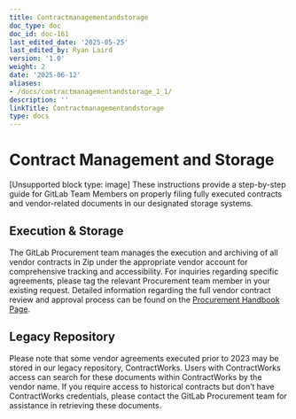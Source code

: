 ```yaml
---
title: Contractmanagementandstorage
doc_type: doc
doc_id: doc-161
last_edited_date: '2025-05-25'
last_edited_by: Ryan Laird
version: '1.0'
weight: 2
date: '2025-06-12'
aliases:
- /docs/contractmanagementandstorage_1_1/
description: ''
linkTitle: Contractmanagementandstorage
type: docs
---
```


# Contract Management and Storage

[Unsupported block type: image]
These instructions provide a step-by-step guide for GitLab Team Members on properly filing fully executed contracts and vendor-related documents in our designated storage systems.
## Execution & Storage
The GitLab Procurement team manages the execution and archiving of all vendor contracts in Zip under the appropriate vendor account for comprehensive tracking and accessibility. For inquiries regarding specific agreements, please tag the relevant Procurement team member in your existing request. Detailed information regarding the full vendor contract review and approval process can be found on the [Procurement Handbook Page](https://handbook.gitlab.com/handbook/finance/procurement/).
## Legacy Repository
Please note that some vendor agreements executed prior to 2023 may be stored in our legacy repository, ContractWorks. Users with ContractWorks access can search for these documents within ContractWorks by the vendor name. If you require access to historical contracts but don’t have ContractWorks credentials, please contact the GitLab Procurement team for assistance in retrieving these documents.
